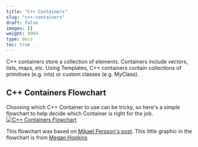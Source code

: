 ```yaml
---
title: "C++ Containers"
slug: "c++-containers"
draft: false
images: []
weight: 9994
type: docs
toc: true
---
```


C++ containers store a collection of elements.  Containers include vectors, lists, maps, etc.  Using Templates, C++ containers contain collections of primitives (e.g. ints) or custom classes (e.g. MyClass).

## C++ Containers Flowchart
Choosing which C++ Container to use can be tricky, so here's a simple flowchart to help decide which Container is right for the job.
<a href="https://docs.google.com/drawings/d/1c-qvy499kxaYXM70DM34rOnEBCzgQLopyNDEXdaK0eU/edit"><img src="https://i.stack.imgur.com/3HnJX.png" alt="C++ Containers Flowchart"></a>

This flowchart was based on [Mikael Persson's post](https://stackoverflow.com/a/22671607).
This little graphic in the flowchart is from [Megan Hopkins](https://dribbble.com/shots/1673636-Pushpop)

